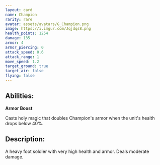 ```yaml
---
layout: card
name: Champion
rarity: rare
avatar: assets/avatars/G_Champion.png
image: https://i.imgur.com/Jqjdqs8.png
health_points: 1254
damage: 135
armor: 4
armor_piercing: 0
attack_speed: 0.6
attack_range: 1
move_speed: 1.2
target_ground: true
target_air: false
flying: false
---
```


## Abilities:

**Armor Boost**

Casts holy magic that doubles Champion's armor when the unit's health drops below 40%.

## Description:

A heavy foot soldier with very high health and armor. Deals moderate damage.